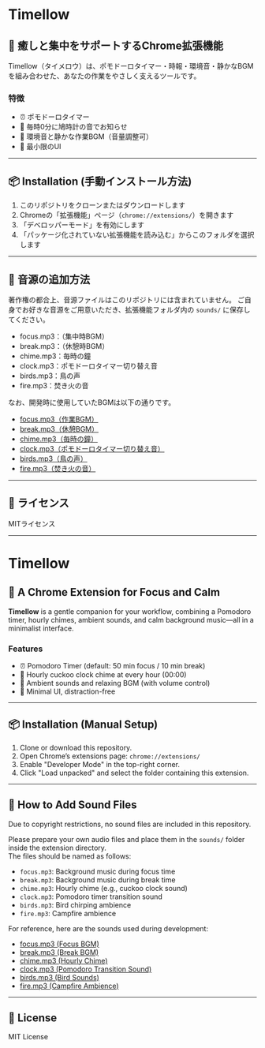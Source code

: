 # Timellow

## 🌿 癒しと集中をサポートするChrome拡張機能
Timellow（タイメロウ）は、ポモドーロタイマー・時報・環境音・静かなBGMを組み合わせた、あなたの作業をやさしく支えるツールです。

### 特徴
- ⏰ ポモドーロタイマー
- 🔔 毎時0分に鳩時計の音でお知らせ
- 🎵 環境音と静かな作業BGM（音量調整可）
- 🌙 最小限のUI

---

## 📦 Installation (手動インストール方法)
1. このリポジトリをクローンまたはダウンロードします
2. Chromeの「拡張機能」ページ（`chrome://extensions/`）を開きます
3. 「デベロッパーモード」を有効にします
4. 「パッケージ化されていない拡張機能を読み込む」からこのフォルダを選択します

---

## 🎵 音源の追加方法
著作権の都合上、音源ファイルはこのリポジトリには含まれていません。
ご自身でお好きな音源をご用意いただき、拡張機能フォルダ内の `sounds/` に保存してください。
- focus.mp3：（集中時BGM）
- break.mp3：（休憩時BGM）
- chime.mp3：毎時の鐘
- clock.mp3：ポモドーロタイマー切り替え音
- birds.mp3：鳥の声
- fire.mp3：焚き火の音

なお、開発時に使用していたBGMは以下の通りです。
- [focus.mp3（作業BGM）](https://pocket-se.info/archives/1649/)
- [break.mp3（休憩BGM）](https://pocket-se.info/archives/1655/)
- [chime.mp3（毎時の鐘）](https://soundeffect-lab.info/sound/search.php?s=%E9%B3%A9%E6%99%82%E8%A8%881)
- [clock.mp3（ポモドーロタイマー切り替え音）](https://soundeffect-lab.info/sound/search.php?s=%E6%9F%B1%E6%99%82%E8%A8%88%E3%81%AE%E9%90%98)
- [birds.mp3（鳥の声）](https://on-jin.com/sound/listshow.php?pagename=ani&title=%E9%87%8E%E9%B3%A5%E3%81%9F%E3%81%A1)
- [fire.mp3（焚き火の音）](https://esffects.net/393.html)

---

## 📜 ライセンス
MITライセンス

---

# Timellow

## 🌿 A Chrome Extension for Focus and Calm
**Timellow** is a gentle companion for your workflow, combining a Pomodoro timer, hourly chimes, ambient sounds, and calm background music—all in a minimalist interface.

### Features
- ⏰ Pomodoro Timer (default: 50 min focus / 10 min break)
- 🔔 Hourly cuckoo clock chime at every hour (00:00)
- 🎵 Ambient sounds and relaxing BGM (with volume control)
- 🌙 Minimal UI, distraction-free

---

## 📦 Installation (Manual Setup)
1. Clone or download this repository.
2. Open Chrome’s extensions page: `chrome://extensions/`
3. Enable "Developer Mode" in the top-right corner.
4. Click "Load unpacked" and select the folder containing this extension.

---

## 🎵 How to Add Sound Files
Due to copyright restrictions, no sound files are included in this repository.

Please prepare your own audio files and place them in the `sounds/` folder inside the extension directory.  
The files should be named as follows:

- `focus.mp3`: Background music during focus time  
- `break.mp3`: Background music during break time  
- `chime.mp3`: Hourly chime (e.g., cuckoo clock sound)  
- `clock.mp3`: Pomodoro timer transition sound  
- `birds.mp3`: Bird chirping ambience  
- `fire.mp3`: Campfire ambience

For reference, here are the sounds used during development:
- [focus.mp3 (Focus BGM)](https://pocket-se.info/archives/1649/)
- [break.mp3 (Break BGM)](https://pocket-se.info/archives/1655/)
- [chime.mp3 (Hourly Chime)](https://soundeffect-lab.info/sound/search.php?s=%E9%B3%A9%E6%99%82%E8%A8%881)
- [clock.mp3 (Pomodoro Transition Sound)](https://soundeffect-lab.info/sound/search.php?s=%E6%9F%B1%E6%99%82%E8%A8%88%E3%81%AE%E9%90%98)
- [birds.mp3 (Bird Sounds)](https://on-jin.com/sound/listshow.php?pagename=ani&title=%E9%87%8E%E9%B3%A5%E3%81%9F%E3%81%A1)
- [fire.mp3 (Campfire Ambience)](https://esffects.net/393.html)

---

## 📜 License
MIT License
